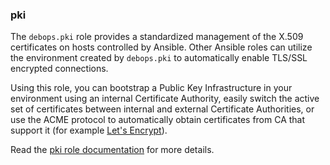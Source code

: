 ### pki

The `debops.pki` role provides a standardized management of the X.509
certificates on hosts controlled by Ansible. Other Ansible roles can
utilize the environment created by `debops.pki` to automatically enable
TLS/SSL encrypted connections.

Using this role, you can bootstrap a Public Key Infrastructure in your
environment using an internal Certificate Authority, easily switch the
active set of certificates between internal and external Certificate
Authorities, or use the ACME protocol to automatically obtain
certificates from CA that support it (for example [Let's
Encrypt](https://en.wikipedia.org/wiki/Let's_Encrypt)).

Read the [pki role documentation](https://docs.debops.org/en/HEAD/ansible/roles/pki/) for more details.
